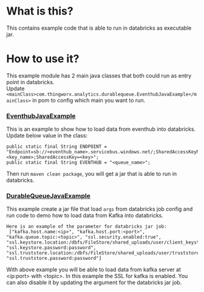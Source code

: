 # What is this?
This contains example code that is able to run in databricks as executable jar.

# How to use it?
This example module has 2 main java classes that both could run as entry point in databricks.  
Update `<mainClass>com.thingworx.analytics.durablequeue.EventhubJavaExample</mainClass>` in pom to config which main you want to run.

### [EventhubJavaExample](src/main/java/com/thingworx/analytics/durablequeue/EventhubJavaExample.java)  
This is an example to show how to load data from eventhub into databricks.  
Update below value in the class:
```
public static final String ENDPOINT = "Endpoint=sb://<eventhub_name>.servicebus.windows.net/;SharedAccessKeyName=<key_name>;SharedAccessKey=<key>";
public static final String EVENTHUB = "<queue_name>";
```
Then run `maven clean package`, you will get a jar that is able to run in databricks.  

### [DurableQueueJavaExample](src/main/java/com/thingworx/analytics/durablequeue/DurableQueueJavaExample.java)  
This example create a jar file that load `args` from databricks job config and run code to demo how to load data from Kafka into 
databricks.
```
Here is an example of the parameter for databricks jar job:
 ["kafka.host.name:<ip>", "kafka.host.port:<port>", "kafka.queue.topic:<topic>", "ssl.security.enabled:true", "ssl.keystore.location:/dbfs/FileStore/shared_uploads/user/client_keystore.jks", "ssl.keystore.password:password", "ssl.truststore.location:/dbfs/FileStore/shared_uploads/user/truststore", "ssl.truststore.password:password"]
```
With above example you will be able to load data from kafka server at \<ip:port\> with \<topic\>. In this example the SSL for kafka is 
enabled. You can also disable it by updating the argument for the databricks jar job.